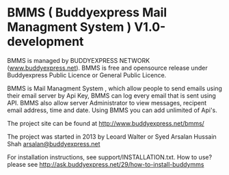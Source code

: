 BMMS ( Buddyexpress Mail Managment System ) V1.0-development
=============================================================

BMMS is managed by BUDDYEXPRESS NETWORK (www.buddyexpress.net).
BMMS is free and opensource release under Buddyexpress Public Licence or General Public Licence.

BMMS is Mail Managment System , which allow people to send emails using their email server by Api Key, BMMS can log every email that is sent using API. BMMS also allow server Administrator to view messages, recipent email address, time and date. Using BMMS you can add unlimited of Api's.

The project site can be found at http://www.buddyexpress.net/bmms/

The project was started in 2013 by Leoard Walter or Syed Arsalan Hussain Shah <arsalan@buddyexpress.net>

For installation instructions, see support/INSTALLATION.txt.
How to use? please see http://ask.buddyexpress.net/29/how-to-install-buddymms